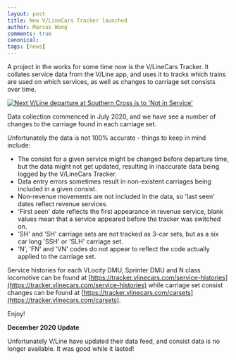 ```yaml
---
layout: post
title: New V/LineCars Tracker launched
author: Marcus Wong
comments: true
canonical: 
tags: [news]
---
```


A project in the works for some time now is the V/LineCars Tracker. It collates service data from the V/Line app, and uses it to tracks which trains are used on which services, as well as changes to carriage set consists over time.

<a href="https://railgallery.wongm.com/vline-bits/F122_3484.jpg.html"><img src="https://railgallery.wongm.com/cache/vline-bits/F122_3484_595.jpg?cached=1587630938" alt="Next V/Line departure at Southern Cross is to 'Not in Service'" /></a>

Data collection commenced in July 2020, and we have see a number of changes to the carriage found in each carriage set.

Unfortunately the data is not 100% accurate - things to keep in mind include:

- The consist for a given service might be changed before departure time, but the data might not get updated, resulting in inaccurate data being logged by the V/LineCars Tracker.
- Data entry errors sometimes result in non-existent carriages being included in a given consist.
- Non-revenue movements are not included in the data, so 'last seen' dates reflect revenue services.
- 'First seen' date reflects the first appearance in revenue service, blank values mean that a service appeared before the tracker was switched on.
- 'SH' and 'SH' carriage sets are not tracked as 3-car sets, but as a six car long 'SSH' or 'SLH' carriage set.
- 'N', 'FN' and 'VN' codes do not appear to reflect the code actually applied to the carriage set.

Service histories for each VLocity DMU, Sprinter DMU and N class locomotive can be found at [https://tracker.vlinecars.com/service-histories](https://tracker.vlinecars.com/service-histories) while carriage set consist changes can be found at [https://tracker.vlinecars.com/carsets](https://tracker.vlinecars.com/carsets).

Enjoy!

**December 2020 Update**

Unfortunately V/Line have updated their data feed, and consist data is no longer available. It was good while it lasted!